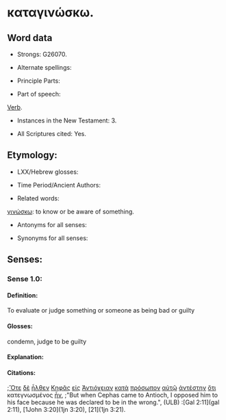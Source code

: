 # καταγινώσκω.

<!-- Status: S2=Needs2ndReview -->
<!-- Lexica used for edits: BDAG, FFM, LN, BN, A-S -->

## Word data

* Strongs: G26070.


* Alternate spellings:

* Principle Parts: 

* Part of speech: 

[Verb](http://ugg.readthedocs.io/en/latest/verb.html).

* Instances in the New Testament: 3.

* All Scriptures cited: Yes.

## Etymology: 

* LXX/Hebrew glosses: 

* Time Period/Ancient Authors: 

* Related words: 

[γινώσκω](../G10970/01.md): to know or be aware of something.

* Antonyms for all senses:

* Synonyms for all senses: 

## Senses:

### Sense 1.0:

#### Definition: 

To evaluate or judge something or someone as being bad or guilty

#### Glosses:

condemn, judge to be guilty

#### Explanation:

#### Citations:

;[Ὅτε](../G37530/01.md) [δὲ](../G11610/01.md) [ἦλθεν](../G20640/01.md) [Κηφᾶς](../G27860/01.md) [εἰς](../G15190/01.md) [Ἀντιόχειαν](../G04900/01.md) [κατὰ](../G25960/01.md) [πρόσωπον](../G43830/01.md) [αὐτῷ](../G08460/01.md) [ἀντέστην](../G04360/01.md) [ὅτι](../G37540/01.md) κατεγνωσμένος [ἦν](../G99999/01.md), 
;"But when Cephas came to Antioch, I opposed him to his face because he was declared to be in the wrong.",  (ULB)
:[Gal 2:11](gal 2:11),  [1John 3:20](1jn 3:20),  [21](1jn 3:21).
